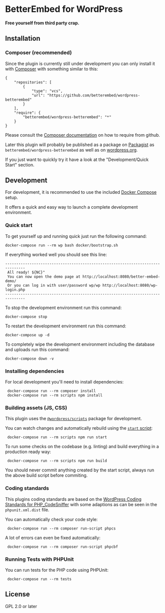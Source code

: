 # BetterEmbed for WordPress

**Free yourself from third party crap.**

## Installation

### Composer (recommended)

Since the plugin is currently still under development you can only install it with [Composer](https://getcomposer.org/)
with something similar to this:

    {
        "repositories": [
            {
                "type": "vcs",
                "url": "https://github.com/betterembed/wordpress-betterembed"
            }
        ],
        "require": {
            "betterembed/wordpress-betterembed": "*"
        }
    }
Please consult the [Composer documentation](https://getcomposer.org/doc/05-repositories.md#loading-a-package-from-a-vcs-repository)
on how to require from github.

Later this plugin will probably be published as a package on [Packagist](https://packagist.org/) as
`betterembed/wordpress-betterembed` as well as on [wordpress.org](https://wordpress.org).

If you just want to quickly try it have a look at the "Development/Quick Start" section.

## Development

For development, it is recommended to use the included [Docker Compose](https://docs.docker.com/compose/) setup.

It offers a quick and easy way to launch a complete development environment.

### Quick start

To get yourself up and running quick just run the following command:

    docker-compose run --rm wp bash docker/bootstrap.sh

If everything worked well you should see this line:

    -------------------------------------------------------------------------------
     All ready! ${NC}"
     You can now open the demo page at http://localhost:8080/better-embed-demo/
     Or you can log in with user/password wp/wp http://localhost:8080/wp-login.php
    -------------------------------------------------------------------------------

To stop the development environment run this command:

    docker-compose stop

To restart the development environment run this command:

    docker-compose up -d

To completely wipe the development environment including the database and uploads run this command:

    docker-compose down -v

### Installing dependencies

For local development you'll need to install dependencies:

     docker-compose run --rm composer install
     docker-compose run --rm scripts npm install

### Building assets (JS, CSS)

This plugin uses the [`@wordpress/scripts`](https://github.com/WordPress/gutenberg/tree/master/packages/scripts)
package for development.

You can watch changes and automatically rebuild using the [`start` script](https://github.com/WordPress/gutenberg/blob/master/packages/scripts/README.md#start):

     docker-compose run --rm scripts npm run start

To run some checks on the codebase (e.g. linting) and build everything in a production ready way:

     docker-compose run --rm scripts npm run build

You should never commit anything created by the start script, always run the above build script before commiting.

### Coding standards

This plugins coding standards are based on the [WordPress Coding Standards for PHP_CodeSniffer](https://github.com/WordPress/WordPress-Coding-Standards)
with some adaptions as can be seen in the `phpunit.xml.dist` file.

You can automatically check your code style:

     docker-compose run --rm composer run-script phpcs

A lot of errors can even be fixed automatically:

     docker-compose run --rm composer run-script phpcbf

### Running Tests with PHPUnit

You can run tests for the PHP code using PHPUnit:

     docker-compose run --rm tests

## License

GPL 2.0 or later
